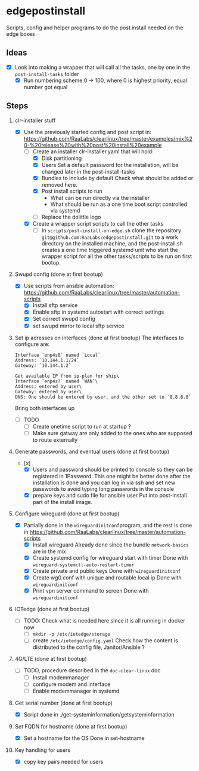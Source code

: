 # edgepostinstall

Scripts, config and helper programs to do the post install needed on the edge boxes

## Ideas

- [x] Look into making a wrapper that will call all the tasks, one by one in the `post-install-tasks` folder
  - [x] Run numbering scheme
  0 -> 100, where 0 is highest priority, equal number got equal

## Steps

1. clr-installer stuff
    - [x] Use the previously started config and post script in:\
    <https://github.com/RaaLabs/clearlinux/tree/master/examples/mix%20-%20release%20with%20post%20install%20example>
        - [ ] Create an installer clr-installer.yaml that will hold:
            - [x] Disk partitioning
            - [x] Users
                Set a default password for the installation, will be changed later in the post-install-tasks
            - [x] Bundles to include by default
                Check what should be added or removed here.
            - [x] Post install scripts to run
                - What can be run directly via the installer
                - What should be run as a one time boot script controlled via systemd
            - [ ] Replace the dolittle logo
        - [x] Create a wrapper script scripts to call the other tasks
            - [ ] In `scripts/post-install-on-edge.sh` clone the repository `git@github.com:RaaLabs/edgepostinstall.git` to a work directory on the installed machine, and the post-install.sh creates a one time triggered systemd unit who start the wrapper script for all the other tasks/scripts to be run on first bootup.

2. Swupd config (done at first bootup)
    - [x] Use scripts from ansible automation:\
    <https://github.com/RaaLabs/clearlinux/tree/master/automation-scripts>
        - [x] Install sftp service
        - [x] Enable sftp in systemd autostart with correct settings
        - [x] Set correct swupd config
        - [x] set swupd mirror to local sftp service

3. Set ip adresses on interfaces (done at first bootup)
    The interfaces to configure are:

    ```text
    Interface `enp4s0` named `Local`
    Address: `10.144.1.1/24`
    Gateway: `10.144.1.2`
    ```

    ```text
    Get available IP from ip-plan for ship\
    Interface `enp4s?` named `WAN`\
    Address: entered by user\
    Gateway: entered by user\
    DNS: One should be entered by user, and the other set to `8.8.8.8`
    ```

    Bring both interfaces up

    - [ ] TODO
        - [ ] Create onetime script to run at startup ?
        - [ ] Make sure gatway are only added to the ones who are supposed to route externally

4. Generate passwords, and eventual users (done at first bootup)
    - [x]
        - [x] Users and password should be printed to console so they can be registered in 1Password.
        This one might be better done after the installation is done and you can log in via ssh and set new passwords to avoid typing long passwords in the console
        - [x] prepare keys and sudo file for ansible user
        Put into post-install part of the install image.

5. Configure wireguard (done at first bootup)
    - [x] Partially done in the `wireguardinitconf`program, and the rest is done in <https://github.com/RaaLabs/clearlinux/tree/master/automation-scripts>
        - [x] Install wireguard
        Already done since the bundle `network-basics` are in the mix
        - [x] Create systemd config for wireguard start with timer
        Done with `wireguard-systemctl-auto-restart-timer`
        - [x] Create private and public keys
        Done with `wireguardinitconf`
        - [x] Create wg0.conf with unique and routable local ip
        Done with `wireguardinitconf`
        - [x] Print vpn server command to screen
        Done with `wireguardinitconf`

6. IOTedge (done at first bootup)
    - [ ] TODO: Check what is needed here since it is all running in docker now
        - [ ] `mkdir -p /etc/iotedge/storage`
        - [ ] create `/etc/iotedge/config.yaml`
        Check how the content is distributed to the config file, Janitor/Ansible ?

7. 4G/LTE (done at first bootup)
    - [ ] TODO, procedure described in the `doc-clear-linux` doc
        - [ ] Install modemmanager
        - [ ] configure modem and interface
        - [ ] Enable modemmanager in systemd

8. Get serial number (done at first bootup)
    - [x] Script done in ./get-systeminformation/getsysteminformation

9. Set FQDN for hostname (done at first bootup)
    - [x] Set a hostname for the OS
    Done in set-hostname

10. Key handling for users
    - [x] copy key pairs needed for users
